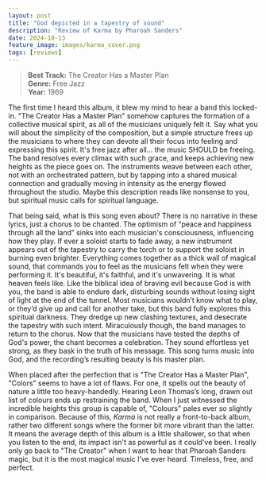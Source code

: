 ```yaml
---
layout: post
title: "God depicted in a tapestry of sound"
description: "Review of Karma by Pharoah Sanders"
date: 2024-10-13
feature_image: images/karma_cover.png
tags: [reviews]
---
```


>**Best Track:** The Creator Has a Master Plan<br>
>**Genre:** Free Jazz<br>
>**Year:** 1969

The first time I heard this album, it blew my mind to hear a band this locked-in.  "The Creator Has a Master Plan" somehow captures the formation of a collective musical spirit, as all of the musicians uniquely felt it.  Say what you will about the simplicity of the composition, but a simple structure frees up the musicians to where they can devote all their focus into feeling and expressing this spirit.  It's free jazz after all... the music SHOULD be freeing.  The band resolves every climax with such grace, and keeps achieving new heights as the piece goes on.  The instruments weave between each other, not with an orchestrated pattern, but by tapping into a shared musical connection and gradually moving in intensity as the energy flowed throughout the studio.  Maybe this description reads like nonsense to you, but spiritual music calls for spiritual language.  

<!--more-->

That being said, what is this song even about?  There is no narrative in these lyrics, just a chorus to be chanted.  The optimism of “peace and happiness through all the land” sinks into each musician's consciousness, influencing how they play.  If ever a soloist starts to fade away, a new instrument appears out of the tapestry to carry the torch or to support the soloist in burning even brighter.  Everything comes together as a thick wall of magical sound, that commands you to feel as the musicians felt when they were performing it.  It's beautiful, it's faithful, and it's unwavering.  It is what heaven feels like.  Like the biblical idea of braving evil because God is with you, the band is able to endure dark, disturbing sounds without losing sight of light at the end of the tunnel.  Most musicians wouldn’t know what to play, or they’d give up and call for another take, but this band fully explores this spiritual darkness.  They dredge up new clashing textures, and desecrate the tapestry with such intent.  Miraculously though, the band manages to return to the chorus.  Now that the musicians have tested the depths of God's power, the chant becomes a celebration.  They sound effortless yet strong, as they bask in the truth of his message.  This song turns music into God, and the recording’s resulting beauty is his master plan.  

When placed after the perfection that is "The Creator Has a Master Plan", "Colors" seems to have a lot of flaws.  For one, it spells out the beauty of nature a little too heavy-handedly.  Hearing Leon Thomas’s long, drawn out list of colours ends up restraining the band.  When I just witnessed the incredible heights this group is capable of, "Colours" pales ever so slightly in comparison.  Because of this, *Karma* is not really a front-to-back album, rather two different songs where the former bit more vibrant than the latter.  It means the average depth of this album is a little shallower, so that when you listen to the end, its impact isn't as powerful as it could've been.  I really only go back to "The Creator" when I want to hear that Pharoah Sanders magic, but it is the most magical music I’ve ever heard.  Timeless, free, and perfect.  